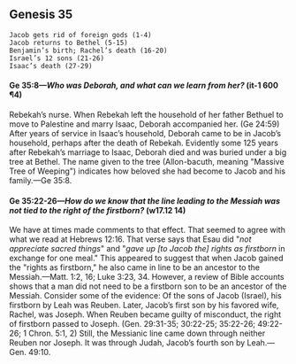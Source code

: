## Genesis 35

```
Jacob gets rid of foreign gods (1-4)
Jacob returns to Bethel (5-15)
Benjamin’s birth; Rachel’s death (16-20)
Israel’s 12 sons (21-26)
Isaac’s death (27-29)
```

#### Ge 35:8​—*Who was Deborah, and what can we learn from her?* (it-1 600 ¶4)

Rebekah’s nurse. When Rebekah left the household of her father Bethuel to move to Palestine and marry Isaac, Deborah accompanied her. (Ge 24:59) After years of service in Isaac’s household, Deborah came to be in Jacob’s household, perhaps after the death of Rebekah. Evidently some 125 years after Rebekah’s marriage to Isaac, Deborah died and was buried under a big tree at Bethel. The name given to the tree (Allon-bacuth, meaning "Massive Tree of Weeping") indicates how beloved she had become to Jacob and his family.​—Ge 35:8.

#### Ge 35:22-26​—*How do we know that the line leading to the Messiah was not tied to the right of the firstborn?* (w17.12 14)

We have at times made comments to that effect. That seemed to agree with what we read at Hebrews 12:16. That verse says that Esau did "*not appreciate sacred things*" and "*gave up [to Jacob the] rights as firstborn* in exchange for one meal." This appeared to suggest that when Jacob gained the "rights as firstborn," he also came in line to be an ancestor to the Messiah.​—Matt. 1:2, 16; Luke 3:23, 34.
However, a review of Bible accounts shows that a man did not need to be a firstborn son to be an ancestor of the Messiah. Consider some of the evidence:
Of the sons of Jacob (Israel), his firstborn by Leah was Reuben. Later, Jacob’s first son by his favored wife, Rachel, was Joseph. When Reuben became guilty of misconduct, the right of firstborn passed to Joseph. (Gen. 29:31-35; 30:22-25; 35:22-26; 49:22-26; 1 Chron. 5:1, 2) Still, the Messianic line came down through neither Reuben nor Joseph. It was through Judah, Jacob’s fourth son by Leah.​—Gen. 49:10.
